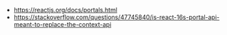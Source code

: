 - https://reactjs.org/docs/portals.html
- https://stackoverflow.com/questions/47745840/is-react-16s-portal-api-meant-to-replace-the-context-api
